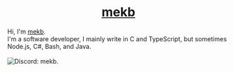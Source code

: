 <div>
<h1 style="text-decoration: none;" align="center">
        <a href="https://mekb-turtle.github.io">mekb</a>
</h1>
Hi, I'm <a href="https://mekb-turtle.github.io">mekb</a>.<br/>
I'm a software developer, I mainly write in C and TypeScript, but sometimes Node.js, C#, Bash, and Java.<br/><br/>

<a style="text-decoration: none;" href="https://discord.com/users/686869093604917249">
    <img alt="Discord: mekb." src="https://img.shields.io/static/v1?label=Discord&message=mekb.&logo=discord&style=flat&logoColor=f5c2e7&labelColor=1e1e2e&color=f5c2e7" />
</a>
<br/>
</div>
